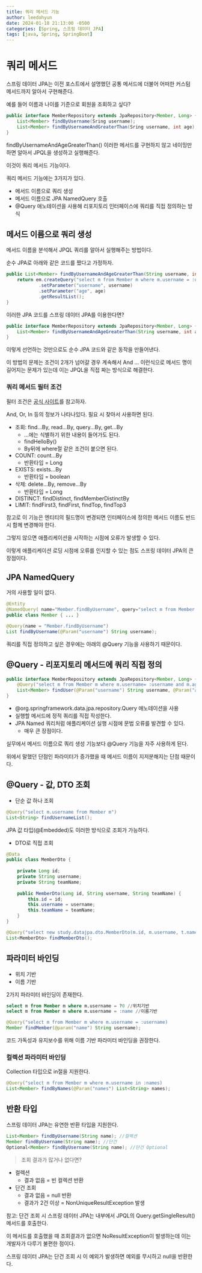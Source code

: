 ```yaml
---
title: 쿼리 메서드 기능
author: leedohyun
date: 2024-01-18 21:13:00 -0500
categories: [Spring, 스프링 데이터 JPA]
tags: [java, Spring, SpringBoot]
---
```


# 쿼리 메서드

스프링 데이터 JPA는 이전 포스트에서 설명했던 공통 메서드에 더불어 어떠한 커스텀 메서드까지 알아서 구현해준다.

예를 들어 이름과 나이를 기준으로 회원을 조회하고 싶다?

```java
public interface MemberRepository extends JpaRepository<Member, Long> {
	List<Member> findByUsername(Sring username);
	List<Member> findByUsernameAndGreaterThan(Sring username, int age);
}
```

findByUsernameAndAgeGreaterThan() 이러한 메서드를 구현하지 않고 네이밍만 하면 알아서 JPQL을 생성하고 실행해준다.

이것이 쿼리 메서드 기능이다.

쿼리 메서드 기능에는 3가지가 있다.

- 메서드 이름으로 쿼리 생성
- 메서드 이름으로 JPA NamedQuery 호출
- @Query 애노테이션을 사용해 리포지토리 인터페이스에 쿼리를 직접 정의하는 방식

## 메서드 이름으로 쿼리 생성

메서드 이름을 분석해서 JPQL 쿼리를 알아서 실행해주는 방법이다.

순수 JPA로 아래와 같은 코드를 짰다고 가정하자.

```java
public List<Member> findByUsernameAndAgeGreaterThan(String username, int age) {
	return em.createQuery("select m from Member m where m.username = :username and m.age > :age")
			.setParameter("username", username)
			.setParameter("age", age)
			.getResultList();
}
```

이러한 JPA 코드를 스프링 데이터 JPA를 이용한다면?

```java
public interface MemberRepository extends JpaRepository<Member, Long> {
	List<Member> findByUsernameAndAgeGreaterThan(String username, int age);
}
```

이렇게 선언하는 것만으로도 순수 JPA 코드와 같은 동작을 만들어낸다.

이 방법의 문제는 조건이 2개가 넘어갈 경우 계속해서 And ... 이런식으로 메서드 명이 길어지는 문제가 있는데 이는 JPQL을 직접 짜는 방식으로 해결한다.

### 쿼리 메서드 필터 조건

필터 조건은 [공식 사이트](https://docs.spring.io/spring-data/jpa/reference/jpa/query-methods.html)를 참고하자.

And, Or, In 등의 정보가 나타나있다. 필요 시 찾아서 사용하면 된다.

- 조회: find...By, read...By, query...By, get...By
	- ...에는 식별하기 위한 내용이 들어가도 된다.
	- findHelloBy()
	- By뒤에 where절 같은 조건이 붙으면 된다.
- COUNT: count...By
	- 반환타입 = Long
- EXISTS: exists...By
	- 반환타입 = boolean
- 삭제: delete...By, remove...By
	- 반환타입 = Long
- DISTINCT: findDistinct, findMemberDistinctBy
- LIMIT: findFirst3, findFirst, findTop, findTop3

 참고로 이 기능은 엔티티의 필드명이 변경되면 인터페이스에 정의한 메서드 이름도 반드시 함께 변경해야 한다.

그렇지 않으면 애플리케이션을 시작하는 시점에 오류가 발생할 수 있다.

이렇게 애플리케이션 로딩 시점에 오류를 인지할 수 있는 점도 스프링 데이터 JPA의 큰 장점이다.

## JPA NamedQuery

거의 사용할 일이 없다.

```java
@Entity 
@NamedQuery( name="Member.findByUsername", query="select m from Member m where m.username = :username") 
public class Member { ... }
```

```java
@Query(name = "Member.findByUsername") 
List findByUsername(@Param("username") String username);
```

쿼리를 직접 정의하고 싶은 경우에는 아래의 @Query 기능을 사용하기 때문이다.

## @Query - 리포지토리 메서드에 쿼리 직접 정의

```java
public interface MemberRepository extends JpaRepository<Member, Long> {
	@Query("select m from Member m where m.username= :username and m.age= :age)
	List<Member> findUser(@Param("username") String username, @Param("age) int age);
}
```

- @org.springframework.data.jpa.repository.Query 애노테이션을 사용
- 실행할 메서드에 정적 쿼리를 직접 작성한다.
- JPA Named 쿼리처럼 애플리케이션 실행 시점에 문법 오류를 발견할 수 있다.
	- 매우 큰 장점이다.

실무에서 메서드 이름으로 쿼리 생성 기능보다 @Query 기능을 자주 사용하게 된다.

위에서 말했던 단점인 파라미터가 증가했을 때 메서드 이름이 지저분해지는 단점 때문이다.

## @Query - 값, DTO 조회

- 단순 값 하나 조회

```java
@Query("select m.username from Member m")  
List<String> findUsernameList();
```

JPA 값 타입(@Embedded)도 이러한 방식으로 조회가 가능하다.

- DTO로 직접 조회

```java
@Data  
public class MemberDto {  
  
	private Long id;  
	private String username;  
	private String teamName;  
	  
	public MemberDto(Long id, String username, String teamName) {  
		this.id = id;  
		this.username = username;  
		this.teamName = teamName;  
	}  
}
```

```java
@Query("select new study.datajpa.dto.MemberDto(m.id, m.username, t.name) from Member m join m.team t")  
List<MemberDto> findMemberDto();
```

## 파라미터 바인딩

- 위치 기반
- 이름 기반

2가지 파라미터 바인딩이 존재한다.

```sql
select m from Member m where m.username = ?0 //위치기반
select m from Member m where m.username = :name //이름기반
```
```java
@Query("select m from Member m where m.username = :username)
Member findMember(@param("name") String username);
```

코드 가독성과 유지보수를 위해 이름 기반 파라미터 바인딩을 권장한다.

### 컬렉션 파라미터 바인딩

Collection 타입으로 in절을 지원한다.

```java
@Query("select m from Member m where m.username in :names)
List<Member> findByNames(@Param("names") List<String> names);
```

## 반환 타입

스프링 데이터 JPA는 유연한 반환 타입을 지원한다.

```java
List<Member> findByUsername(String name); //컬렉션
Member findByUsername(String name); //단건
Optional<Member> findByUsername(String name); //단건 Optional
```

> 조회 결과가 많거나 없다면?

- 컬렉션
	- 결과 없음 = 빈 컬렉션 반환
- 단건 조회
	- 결과 없음 = null 반환
	- 결과가 2건 이상 = NonUniqueResultException 발생

참고: 단건 조회 시 스프링 데이터 JPA는 내부에서 JPQL의 Query.getSingleResult() 메서드를 호출한다.

이 메서드를 호출했을 때 조회결과가 없으면 NoResultException이 발생하는데 이는 개발자가 다루기 불편한 점이다. 

스프링 데이터 JPA는 단건 조회 시 이 예외가 발생하면 예외를 무시하고 null을 반환한다.